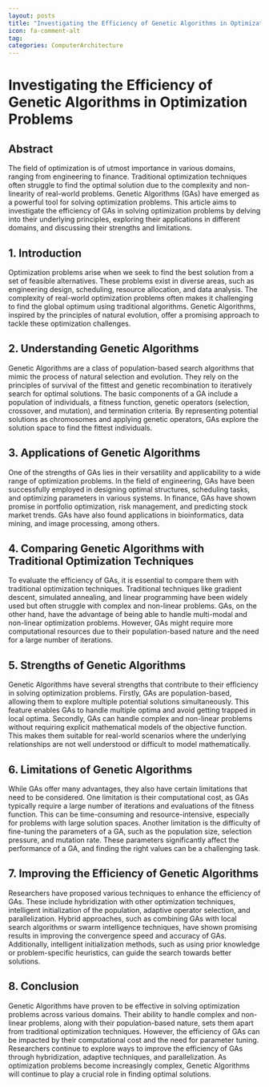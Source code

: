 ```yaml
---
layout: posts
title: "Investigating the Efficiency of Genetic Algorithms in Optimization Problems"
icon: fa-comment-alt
tag:      
categories: ComputerArchitecture
---
```



# Investigating the Efficiency of Genetic Algorithms in Optimization Problems

## Abstract
The field of optimization is of utmost importance in various domains, ranging from engineering to finance. Traditional optimization techniques often struggle to find the optimal solution due to the complexity and non-linearity of real-world problems. Genetic Algorithms (GAs) have emerged as a powerful tool for solving optimization problems. This article aims to investigate the efficiency of GAs in solving optimization problems by delving into their underlying principles, exploring their applications in different domains, and discussing their strengths and limitations.

## 1. Introduction
Optimization problems arise when we seek to find the best solution from a set of feasible alternatives. These problems exist in diverse areas, such as engineering design, scheduling, resource allocation, and data analysis. The complexity of real-world optimization problems often makes it challenging to find the global optimum using traditional algorithms. Genetic Algorithms, inspired by the principles of natural evolution, offer a promising approach to tackle these optimization challenges.

## 2. Understanding Genetic Algorithms
Genetic Algorithms are a class of population-based search algorithms that mimic the process of natural selection and evolution. They rely on the principles of survival of the fittest and genetic recombination to iteratively search for optimal solutions. The basic components of a GA include a population of individuals, a fitness function, genetic operators (selection, crossover, and mutation), and termination criteria. By representing potential solutions as chromosomes and applying genetic operators, GAs explore the solution space to find the fittest individuals.

## 3. Applications of Genetic Algorithms
One of the strengths of GAs lies in their versatility and applicability to a wide range of optimization problems. In the field of engineering, GAs have been successfully employed in designing optimal structures, scheduling tasks, and optimizing parameters in various systems. In finance, GAs have shown promise in portfolio optimization, risk management, and predicting stock market trends. GAs have also found applications in bioinformatics, data mining, and image processing, among others.

## 4. Comparing Genetic Algorithms with Traditional Optimization Techniques
To evaluate the efficiency of GAs, it is essential to compare them with traditional optimization techniques. Traditional techniques like gradient descent, simulated annealing, and linear programming have been widely used but often struggle with complex and non-linear problems. GAs, on the other hand, have the advantage of being able to handle multi-modal and non-linear optimization problems. However, GAs might require more computational resources due to their population-based nature and the need for a large number of iterations.

## 5. Strengths of Genetic Algorithms
Genetic Algorithms have several strengths that contribute to their efficiency in solving optimization problems. Firstly, GAs are population-based, allowing them to explore multiple potential solutions simultaneously. This feature enables GAs to handle multiple optima and avoid getting trapped in local optima. Secondly, GAs can handle complex and non-linear problems without requiring explicit mathematical models of the objective function. This makes them suitable for real-world scenarios where the underlying relationships are not well understood or difficult to model mathematically.

## 6. Limitations of Genetic Algorithms
While GAs offer many advantages, they also have certain limitations that need to be considered. One limitation is their computational cost, as GAs typically require a large number of iterations and evaluations of the fitness function. This can be time-consuming and resource-intensive, especially for problems with large solution spaces. Another limitation is the difficulty of fine-tuning the parameters of a GA, such as the population size, selection pressure, and mutation rate. These parameters significantly affect the performance of a GA, and finding the right values can be a challenging task.

## 7. Improving the Efficiency of Genetic Algorithms
Researchers have proposed various techniques to enhance the efficiency of GAs. These include hybridization with other optimization techniques, intelligent initialization of the population, adaptive operator selection, and parallelization. Hybrid approaches, such as combining GAs with local search algorithms or swarm intelligence techniques, have shown promising results in improving the convergence speed and accuracy of GAs. Additionally, intelligent initialization methods, such as using prior knowledge or problem-specific heuristics, can guide the search towards better solutions.

## 8. Conclusion
Genetic Algorithms have proven to be effective in solving optimization problems across various domains. Their ability to handle complex and non-linear problems, along with their population-based nature, sets them apart from traditional optimization techniques. However, the efficiency of GAs can be impacted by their computational cost and the need for parameter tuning. Researchers continue to explore ways to improve the efficiency of GAs through hybridization, adaptive techniques, and parallelization. As optimization problems become increasingly complex, Genetic Algorithms will continue to play a crucial role in finding optimal solutions.